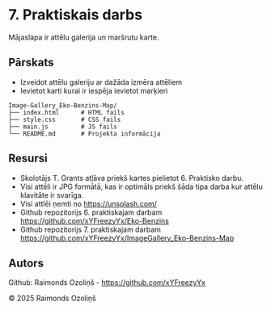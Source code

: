 # 7. Praktiskais darbs

Mājaslapa ir attēlu galerija un maršrutu karte.

## Pārskats

- Izveidot attēlu galeriju ar dažāda izmēra attēliem
- Ievietot karti kurai ir iespēja ievietot marķieri

```
Image-Gallery_Eko-Benzins-Map/
├── index.html      # HTML fails
├── style.css       # CSS fails
├── main.js         # JS fails
└── README.md       # Projekta informācija
```

## Resursi

- Skolotājs T. Grants atļāva priekš kartes pielietot 6. Praktisko darbu.
- Visi attēli ir JPG formātā, kas ir optimāls priekš šāda tipa darba kur attēlu klavitāte ir svarīga.
- Visi attlēi ņemti no https://unsplash.com/
- Github repozitorijs 6. praktiskajam darbam https://github.com/xYFreezyYx/Eko-Benzins
- Github repozitorijs 7. praktiskajam darbam https://github.com/xYFreezyYx/ImageGallery_Eko-Benzins-Map

## Autors

Github: Raimonds Ozoliņš - https://github.com/xYFreezyYx

© 2025 Raimonds Ozoliņš
